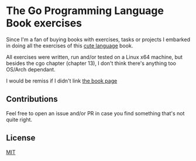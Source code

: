 # The Go Programming Language Book exercises

Since I'm a fan of buying books with exercises, tasks or projects I embarked
in doing all the exercises of this [cute language](https://golang.org/) book.

All exercises were written, run and/or tested on a Linux x64 machine, but
besides the cgo chapter (chapter 13), I don't think there's anything too
OS/Arch dependant.

I would be remiss if I didn't link [the book page](https://www.gopl.io/)

## Contributions

Feel free to open an issue and/or PR in case you find something that's not
quite right.

## License 

[MIT](https://github.com/chibby0ne/go_book_exercises/blob/master/LICENSE)
